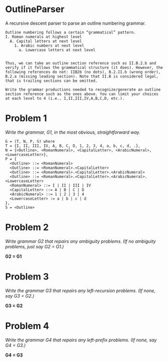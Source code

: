 OutlineParser
=============

A recursive descent parser to parse an outline numbering grammar.

```
Outline numbering follows a certain “grammatical” pattern.
I. Roman numerals at highest level
  A. Capital letters at next level
    1. Arabic numbers at next level
      a. Lowercase letters at next level

      
Thus, we can take an outline section reference such as II.B.2.b and verify if it follows the grammatical structure (it does). However, the following references do not: IIB2b (no dots), B.2.II.b (wrong order), B.2.a (missing leading section). Note that II.B is considered legal, that is trailing sections can be omitted.

Write the grammar productions needed to recognize/generate an outline section reference such as the ones above. You can limit your choices at each level to 4 (i.e., I,II,III,IV,A,B,C,D, etc.).
```

# Problem 1
*Write the grammar, G1, in the most obvious, straightforward way.*  

```
G = (T, N, P, S) where  
T = {I, II, III, IV, A, B, C, D, 1, 2, 3, 4, a, b, c, d, .},  
N = {<Outline>, <RomanNumeral>, <CapitalLetter>, <ArabicNumeral>, <LowercaseLetter>},  
P = {  
  <Outline> ::= <RomanNumeral>  
  <Outline> ::= <RomanNumeral>.<CapitalLetter>  
  <Outline> ::= <RomanNumeral>.<CapitalLetter>.<ArabicNumeral>  
  <Outline> ::= <RomanNumeral>.<CapitalLetter>.<ArabicNumeral>.<LowercaseLetter>  
  <RomanNumeral> ::= I | II | III | IV  
  <CapitalLetter> ::= A | B | C | D  
  <ArabicNumeral> ::= 1 | 2 | 3 | 4  
  <LowercaseLetter> := a | b | c | d  
},  
S = <Outline>
```

# Problem 2
*Write grammar G2 that repairs any ambiguity problems.  (If no ambiguity problems, just say G2 = G1.)*  

**G2 = G1**

# Problem 3
*Write the grammar G3 that repairs any left-recursion problems.  (If none, say G3 = G2.)*  

**G3 = G2**

# Problem 4
*Write the grammar G4 that repairs any left-prefix problems. (If none, say G4 = G3.)*  

**G4 = G3**
